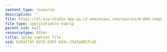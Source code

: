 ```yaml
---
content_type: resource
description: ''
file: https://ol-ocw-studio-app-qa.s3.amazonaws.com/courses/6-004-computation-structures-spring-2017/b203f70f0215535fb93c25d3ad82fca5_RrZ8-1w7iok.vtt
file_type: application/x-subrip
parent_uid: null
resourcetype: Other
title: 3play caption file
uid: b203f70f-0215-535f-b93c-25d3ad82fca5
---
```

